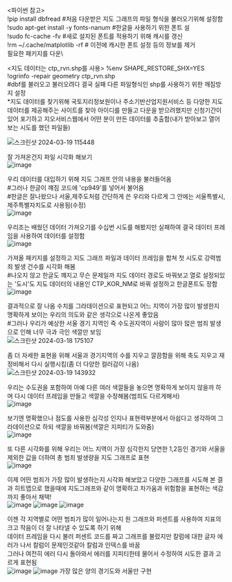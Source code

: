 <파이썬 참고>\
!pip install dbfread #처음 다운받은 지도 그래프의 파일 형식을 불러오기위해 설정함\
!sudo apt-get install -y fonts-nanum #한글을 사용하기 위한 폰트 설\
!sudo fc-cache -fv #새로 설치된 폰트를 적용하기 위해 캐시를 갱신\
!rm ~/.cache/matplotlib -rf # 이전에 캐시한 폰트 설정 등의 정보를 제거\
필요한 패키지를 다운\

<지도 데이터는 ctp_rvn.shp를 사용>
%env SHAPE_RESTORE_SHX=YES\
!ogrinfo -repair geometry ctp_rvn.shp \
#dbf를 불러오고 불러오려다 결국 실패 다른 파일형식인 shp를 사용하기 위한 깨짐방지 설정 \
*지도 데이터를 찾기위해 국토지리정보원이나 주소기반산업지원서비스 등 다양한 지도 데이터를 제공해주는 사이트를 찾아 아이디를 만들고 다운을 받으려했지만 신청기간이 있어 포기하고 지오서비스웹에서 어떤 분이 만든 데이터를 추출함(내가 받아보고 열어보는 시도를 했던 파일들)

![스크린샷 2024-03-19 115448](https://github.com/pladata-encore/DE30-5-Crime/assets/163955122/d1ba7fe3-5ff8-4a38-9530-405400369718)



잘 가져온건지 파일 시각화 해보기\
![image](https://github.com/pladata-encore/DE30-5-Crime/assets/163955122/531799b5-6055-4efa-85c2-9ad8a77bfc60)

우리 데이터를 대입하기 위해 지도 그래프 안의 내용을 불러들어옴\
#그러나 한글이 꺠짐 코드에 'cp949'를 넣어서 불어옴\
#한글은 잘나왔으나 서울,제주도처럼 간단하게 쓴 우리와 다르게 그 안에는 서울특별시,제주특별자치도로 사용됨(수정)\
![image](https://github.com/pladata-encore/DE30-5-Crime/assets/163955122/57f045e2-c2aa-444a-81f8-f5ee336800b1)

우리조는 배웠던 데이터 가져오기를 수십번 시도를 해봤지만 실패하여 결국 데이터 프레임을 사용하여 데이터를 설정함\
![image](https://github.com/pladata-encore/DE30-5-Crime/assets/163955122/b17c681d-9412-4a84-b62f-6cfdda95ce41)

가져올 패키지를 설정하고 지도 그래프 파일과 데이터 프레임을 합쳐 첫 시도로 강력범죄 발생 건수를 시각화 해봄\
#나오지 않고 한글도 꺠지고 무슨 문제일까 지도 데이터 경로도 바꿔보고 열로 설정되있는 '도시'도 지도 데이터의 내용인 CTP_KOR_NM로 바꿔 설정하고 한글폰트도 정함\
![image](https://github.com/pladata-encore/DE30-5-Crime/assets/163955122/b34f456f-1371-4891-8e54-efc3a6f332d7)

결과적으로 잘 나옴 수치를 그라데이션으로 표현되고 어느 지역이 가장 많이 발생한지 명확하게 보이는 우리의 의도와 같은 생각으로 나온게 좋았음\
#그러나 우리가 예상한 서울 경기 지역인 즉 수도권지역이 사람이 많아 많은 범죄 발생으로 인해 너무 극과 극인 색깔만 보임\
![스크린샷 2024-03-18 175107](https://github.com/pladata-encore/DE30-5-Crime/assets/163955122/781975f6-156b-44f8-9e83-2434f9d77994)

좀 더 자세한 표현을 위해 서울과 경기지역의 수를 지우고 깔끔함을 위해 축도 지우고 재정비해서 다시 실행시킴(좀 더 다양한 컬러감이 나옴)\
![스크린샷 2024-03-19 143932](https://github.com/pladata-encore/DE30-5-Crime/assets/163955122/c94dd98b-274b-4656-92ea-e23a28b4d72e)

우리는 수도권을 포함하여 아예 다른 여러 색깔들을 놓으면 명확하게 보이지 않을까 하며 다시 데이터 프레임을 만들고 색깔을 수정해봄(범죄도 다르게해서)\
![image](https://github.com/pladata-encore/DE30-5-Crime/assets/163955122/188e6302-fc5b-4f5f-8205-868009db23ee)

보기엔 명확했으나 점도를 사용한 심각성 인지나 표현력부분에서 아쉽다고 생각하여 그라데이션으로 하되 색깔을 바꿔봄(색깔은 지피티가 도와줌)\
![image](https://github.com/pladata-encore/DE30-5-Crime/assets/163955122/75280470-72fd-4ad7-8595-491deaf6f687)

또 다른 시각화를 위해 우리는 어느 지역이 가장 심각한지 당연한 1,2등인 경기와 서울을 제외한 값을 더하여 총 범죄 발생량을 지도 그래프로 표현\
![image](https://github.com/pladata-encore/DE30-5-Crime/assets/163955122/66f6faf9-64ff-4c89-bf05-c477de0a8154)

이제 어떤 범죄가 가장 많이 발생하는지 시각화 해보았고 다양한 그래프를 시도해 본 결과 히트맵으로 했을때에 지도그래프와 같이 명확하고 차가움과 위험함을 표현하는 색감까지 좋아서 채택!\
![image](https://github.com/pladata-encore/DE30-5-Crime/assets/163955122/c6a824c9-1268-4956-9f4b-04775e3351b1)
![image](https://github.com/pladata-encore/DE30-5-Crime/assets/163955122/f8e34bdc-44d5-46d1-941a-981e4d7a3151)
![image](https://github.com/pladata-encore/DE30-5-Crime/assets/163955122/4a148ebb-27f4-4cba-8b50-5fb213a03163)

이젠 각 지역별로 어떤 범죄가 많이 일어나는지 원 그래프와 퍼센트를 사용하여 지표의 크고 작음이 더 잘 나타낼 수 있도록 하기 위해\
데이터 프레임을 다시 불러 퍼센트 코드를 짜고 그래프를 불렀지만 칼럼에 대한 글자 에러가 나서 칼럼이 문제인것같아 칼럼과 인덱스를 바꿈\
그러나 여전히 에러 다시 돌아와서 에러를 지피티한테 물어서 수정하여 시도한 결과 고르게 표현됨\
![image](https://github.com/pladata-encore/DE30-5-Crime/assets/163955122/27bbf80c-a34d-431e-bdf1-599cd1a263e7)
![image](https://github.com/pladata-encore/DE30-5-Crime/assets/163955122/0ae0aff5-9f35-43dd-b273-e829f718c76e)
가장 많은 양의 경기도와 서울만 구현
